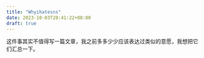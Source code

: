 ```yaml
---
title: "Whyihatesns"
date: 2023-10-03T20:41:22+08:00
draft: true
---
```


这件事其实不值得写一篇文章，我之前多多少少应该表达过类似的意愿，我想把它们汇总一下。
